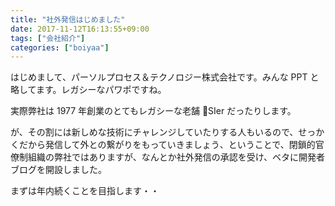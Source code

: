 ```yaml
---
title: "社外発信はじめました"
date: 2017-11-12T16:13:55+09:00
tags: ["会社紹介"]
categories: ["boiyaa"]
---
```


はじめまして、パーソルプロセス＆テクノロジー株式会社です。みんな PPT と略してます。レガシーなパワポですね。

<!--more-->

実際弊社は 1977 年創業のとてもレガシーな老舗 SIer だったりします。

が、その割には新しめな技術にチャレンジしていたりする人もいるので、せっかくだから発信して外との繋がりをもっていきましょう、ということで、閉鎖的官僚制組織の弊社ではありますが、なんとか社外発信の承認を受け、ベタに開発者ブログを開設しました。

まずは年内続くことを目指します・・
